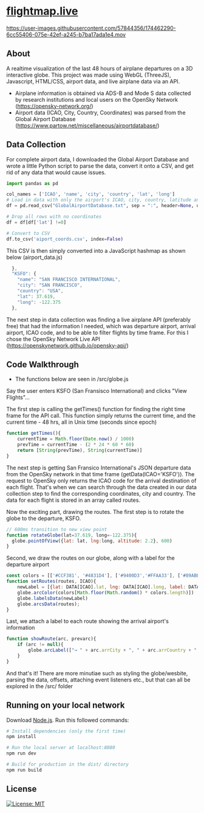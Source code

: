# [flightmap.live](https://flightmap.live/)

https://user-images.githubusercontent.com/57844356/174462290-6cc55406-075e-42ef-a245-b7ba17ada1e4.mov

## About
A realtime visualization of the last 48 hours of airplane departures on a 3D interactive globe. This project was made using WebGL (ThreeJS), Javascript, HTML/CSS, airport data, and live airplane data via an API.

* Airplane information is obtained via ADS-B and Mode S data collected by research institutions and local users on the OpenSky Network (https://opensky-network.org/)
* Airport data (ICAO, City, Country, Coordinates) was parsed from the Global Airport Database (https://www.partow.net/miscellaneous/airportdatabase/)

## Data Collection 
For complete airport data, I downloaded the Global Airport Database and wrote a little Python script to parse the data, convert it onto a CSV, and get rid of any data that would cause issues.

``` python
import pandas as pd

col_names = ['ICAO', 'name', 'city', 'country', 'lat', 'long']
# Load in data with only the airport's ICAO, city, country, latitude and longitude columns
df = pd.read_csv("GlobalAirportDatabase.txt", sep = ":", header=None, usecols = [0, 2, 3, 4, 14, 15], names=col_names)

# Drop all rows with no coordinates
df = df[df['lat'] !=0]

# Convert to CSV
df.to_csv('aiport_coords.csv', index=False)

``` 
This CSV is then simply converted into a JavaScript hashmap as shown below (airport_data.js)
``` js
  },
  "KSFO": {
    "name": "SAN FRANCISCO INTERNATIONAL",
    "city": "SAN FRANCISCO",
    "country": "USA",
    "lat": 37.619,
    "long": -122.375
  },
```

The next step in data collection was finding a live airplane API (preferably free) that had the information I needed, which was departure airport, arrival airport, ICAO code, and to be able to filter flights by time frame. For this I chose the OpenSky Network Live API (https://openskynetwork.github.io/opensky-api/)

## Code Walkthrough
* The functions below are seen in /src/globe.js

Say the user enters KSFO (San Fransisco International) and clicks "View Flights"...

The first step is calling the getTimes() function for finding the right time frame for the API call. This function simply returns the current time, and the current time - 48 hrs, all in Unix time (seconds since epoch)

``` js
function getTimes(){
    currentTime = Math.floor(Date.now() / 1000)
    prevTime = currentTime - (2 * 24 * 60 * 60)
    return [String(prevTime), String(currentTime)]
}

```

The next step is getting San Fransico International's JSON departure data from the OpenSky network in that time frame (getData(ICAO='KSFO')). The request to OpenSky only returns the ICAO code for the arrival destination of each flight. That's when we can search through the data created in our data collection step to find the corresponding coordinates, city and country. The data for each flight is stored in an array called routes. 

Now the exciting part, drawing the routes. The first step is to rotate the globe to the departure, KSFO. 

``` js
// 600ms transition to new view point
function rotateGlobe(lat=37.619, long=-122.375){
  globe.pointOfView({lat: lat, lng:long, altitude: 2.2}, 600)
}

```
Second, we draw the routes on our globe, along with a label for the departure airport
``` js
const colors = [['#CCF381', '#4831D4'], ['#9400D3','#FFAA33'], ['#89ABE3FF', '#EA738DFF']]
function setRoutes(routes, ICAO){
    newLabel = [{lat: DATA[ICAO].lat, lng: DATA[ICAO].long, label: DATA[ICAO].name + " ("+ ICAO + ")"}]
    globe.arcColor(colors[Math.floor(Math.random() * colors.length)])
    globe.labelsData(newLabel)
    globe.arcsData(routes);
}
```
Last, we attach a label to each route showing the arrival airport's information
``` js
function showRoute(arc, prevarc){
    if (arc != null){
        globe.arcLabel(["→ " + arc.arrCity + ", " + arc.arrCountry + " (" + arc.arrICAO + ")"])
    }
}
```

And that's it! There are more minutiae such as styling the globe/wesbite, parsing the data, offsets, attaching event listeners etc., but that can all be explored in the /src/ folder







## Running on your local network
Download [Node.js](https://nodejs.org/en/download/).
Run this followed commands:

``` bash
# Install dependencies (only the first time)
npm install

# Run the local server at localhost:8080
npm run dev

# Build for production in the dist/ directory
npm run build
```

## License
[![License: MIT](https://img.shields.io/badge/License-MIT-yellow.svg)](https://opensource.org/licenses/MIT)
